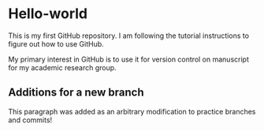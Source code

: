 # Hello-world
This is my first GitHub repository. I am following the tutorial instructions to figure out how to use GitHub.

My primary interest in GitHub is to use it for version control on manuscript for my academic research group.


## Additions for a new branch

This paragraph was added as an arbitrary modification to practice branches and commits!
